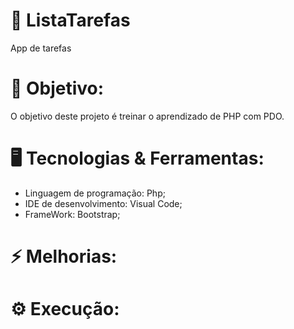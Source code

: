 # 📑 ListaTarefas
 App de tarefas

# 🎯 Objetivo:
 O objetivo deste projeto é treinar o aprendizado de PHP com PDO.

# 🖥️ Tecnologias & Ferramentas:

* Linguagem de programação: Php;
* IDE de desenvolvimento: Visual Code; 
* FrameWork: Bootstrap; 

# ⚡ Melhorias:

# ⚙️ Execução:
